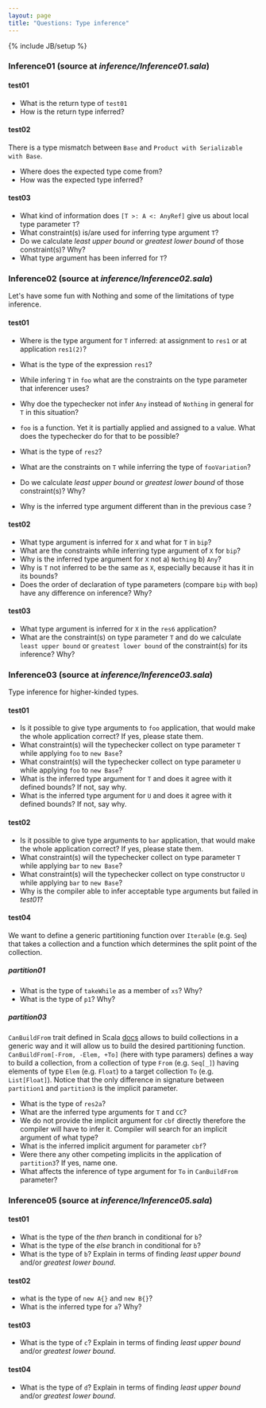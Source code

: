 ```yaml
---
layout: page
title: "Questions: Type inference"
---
```

{% include JB/setup %}

<!--- list of all examples -->

### Inference01 (source at *inference/Inference01.sala*) ###

#### test01 ####
 - What is the return type of `test01`
 - How is the return type inferred?

#### test02 ####
 There is a type mismatch between `Base` and `Product with Serializable with Base`.

 - Where does the expected type come from?
 - How was the expected type inferred?

#### test03 ####
 - What kind of information does `[T >: A <: AnyRef]` give us about local type parameter `T`?
 - What constraint(s) is/are used for inferring type argument `T`?
 - Do we calculate *least upper bound* or *greatest lower bound* of those constraint(s)? Why?
 - What type argument has been inferred for `T`?

<!-- - -->

### Inference02 (source at *inference/Inference02.sala*) ###
Let's have some fun with Nothing and some of the limitations of type inference.

#### test01 ####

 - Where is the type argument for `T` inferred: at assignment to `res1` or at application `res1(2)`?
 - What is the type of the expression `res1`?
 - While infering `T` in `foo` what are the constraints on the type parameter that inferencer uses?
 - Why doe the typechecker not infer `Any` instead of `Nothing` in general for `T` in this situation?
 - `foo` is a function. Yet it is partially applied and assigned to a value. What does the typechecker do for that to be possible?

 - What is the type of `res2`?
 - What are the constraints on `T` while inferring the type of `fooVariation`?
 - Do we calculate *least upper bound* or *greatest lower bound* of those constraint(s)? Why?
 - Why is the inferred type argument different than in the previous case ?

#### test02 ####
 - What type argument is inferred for `X` and what for `T` in `bip`?
 - What are the constraints while inferring type argument of `X` for `bip`?
 - Why is the inferred type argument for `X` not a) `Nothing` b) `Any`?
 - Why is `T` not inferred to be the same as `X`, especially because it has it in its bounds?
 - Does the order of declaration of type parameters (compare `bip` with `bop`) have any difference on inference? Why?

#### test03 ####
 - What type argument is inferred for `X` in the `res6` application?
 - What are the constraint(s) on type parameter `T` and do we calculate `least upper bound` or `greatest lower bound` of the constraint(s) for its inference? Why?

### Inference03 (source at *inference/Inference03.sala*) ###
Type inference for higher-kinded types.

#### test01 ####
 - Is it possible to give type arguments to `foo` application, that would make the whole application correct? If yes, please state them.
 - What constraint(s) will the typechecker collect on type parameter `T` while applying `foo` to `new Base`?
 - What constraint(s) will the typechecker collect on type parameter `U` while applying `foo` to `new Base`?
 - What is the inferred type argument for `T` and does it agree with it defined bounds? If not, say why.
 - What is the inferred type argument for `U` and does it agree with it defined bounds? If not, say why.

#### test02 ####
 - Is it possible to give type arguments to `bar` application, that would make the whole application correct? If yes, please state them.
 - What constraint(s) will the typechecker collect on type parameter `T` while applying `bar` to `new Base`?
 - What constraint(s) will the typechecker collect on type constructor `U` while applying `bar` to `new Base`?
 - Why is the compiler able to infer acceptable type arguments but failed in *test01*?

<!--- - If we drop `T0 <: A` bound, can we still infer correct type arguments? Why? -->


<!---
#### test03 ####
 - What type arguments would you typically *expect* the compiler to infer in the call to `create` that would make it typecheck?
 - What are the real inferred type arguments for type parameters `Z` and `X`?


 Which one does not match the bounds of the type parameter and why?
 - What are the collected constraint(s) for `Z`?
-->

#### test04 ####
We want to define a generic partitioning function over `Iterable` (e.g. `Seq`) that takes a collection and a function which determines the split point of the collection. 

##### partition01
 - What is the type of `takeWhile` as a member of `xs`? Why?
 - What is the type of `p1`? Why?

<!---
##### partition02
 - What is the type of `takeWhile` as a member of `xs`? Why?
 - What is the type of `p2`? Why?
 
 - In `res1a` application of `partition2`: what are the constraint(s) on type parameters `CC` and `T` and where do they come from?
 - In `res2a` application of `partition2`: does the expected type affect the inference of the type parameters? If yes, how?
-->

##### partition03
`CanBuildFrom` trait defined in Scala [docs](http://www.scala-lang.org/api/current/index.html#scala.collection.generic.CanBuildFrom) allows to build collections in a generic way and it will allow us to build the desired partitioning function. `CanBuildFrom[-From, -Elem, +To]` (here with type paramers) defines a way to build a collection, from a collection of type `From` (e.g. `Seq[_]`) having elements of type `Elem` (e.g. `Float`) to a target collection `To` (e.g. `List[Float]`).
Notice that the only difference in signature between `partition1` and `partition3` is the implicit parameter.

 - What is the type of `res2a`?
 - What are the inferred type arguments for `T` and `CC`?
 - We do not provide the implicit argument for `cbf` directly therefore the compiler will have to infer it. Compiler will search for an implicit argument of what type?
 - What is the inferred implicit argument for parameter `cbf`?
 - Were there any other competing implicits in the application of `partition3`? If yes, name one.
 - What affects the inference of type argument for `To` in `CanBuildFrom` parameter?

<!---
In `res2b` application:
 - Whay is the type of `res2b`?
 - What are the inferred type arguments for `T` and `CC`?
 - Does the expected type affect the type inference of type arguments in the application? If yes, how?
 - What is the inferred implicit argument? Where there any other competing implicits? 
-->

<!--- SKIP QUESTION 
### Inference04 (source at *inference/Inference04.sala*)###
#### test01 ####
 - What is the expected type while typechecking (initially) the arguments of `foo`?
 - What is the type of the argument `new A()` and `new B[Int]()`? Why?
 - What is the type argument inferred for the application of `foo`?
 - What are the constraint(s) that the compiler will use to infer the type for `S`, what type will it infer?
 - Could the compiler infer `R[Nothing]` or `R[Any]` for `S`? Why?
-->
### Inference05 (source at *inference/Inference05.sala*) ###


#### test01 ####
 
 - What is the type of the *then* branch in conditional for `b`?
 - What is the type of the *else* branch in conditional for `b`?
 - What is the type of `b`? Explain in terms of finding *least upper bound* and/or *greatest lower bound*.

#### test02 ####
 - what is the type of `new A{}` and `new B{}`?
 - What is the inferred type for `a`? Why?

#### test03 ####
 - What is the type of `c`? Explain in terms of finding *least upper bound* and/or *greatest lower bound*.

#### test04 ####
 - What is the type of `d`? Explain in terms of finding *least upper bound* and/or *greatest lower bound*.
